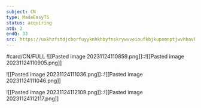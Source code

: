 ```yaml
---
subject: CN
type: MadeEasyTS
status: acquiring
atQ: 2
endQ: 33
src: https://uxkhzfstdjcborfuyyknhkhbyfnskrywvveioufkbjkupomnptjwvhbavkysuhi.vercel.app/me/test.html?pageName=timeManagementReport&testid=5615&t=a&testType=2&data=eyJuYW1lIjoiQ29tcHV0ZXIgTmV0d29ya3MgKEdBVEUgMjAyMikifQ==
---
```

#card/CN/FULL
![[Pasted image 20231124110859.png]]::![[Pasted image 20231124110905.png]] <!--SR:!2024-01-19,24,210-->


![[Pasted image 20231124111036.png]]::![[Pasted image 20231124111046.png]] <!--SR:!2024-03-14,59,230-->

![[Pasted image 20231124112109.png]]::![[Pasted image 20231124112117.png]] <!--SR:!2024-04-04,80,230-->

